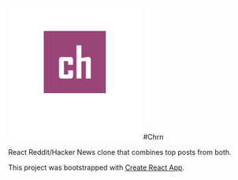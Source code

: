 ![chrn_logo](public/mstile-150x150.png)
#Chrn

React Reddit/Hacker News clone that combines top posts from both.

This project was bootstrapped with [Create React App](https://github.com/facebook/create-react-app).